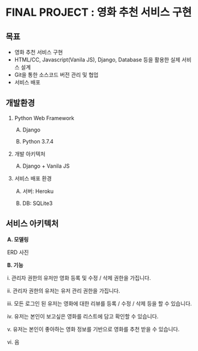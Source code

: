 # FINAL PROJECT :  영화 추천 서비스 구현



## 목표

- 영화 추천 서비스 구현
- HTML/CC, Javascript(Vanila JS), Django, Database 등을 활용한 실제 서비스 설계
- Git을 통한 소스코드 버전 관리 및 협업
- 서비스 배포



## 개발환경

1. Python Web Framework

   ​	A.	Django

   ​	B.	Python 3.7.4 

   

2. 개발 아키텍처

   ​	A.	Django + Vanila JS

   

3. 서비스 배포 환경

   ​	A.	서버:	Heroku

   ​	B.	DB:	SQLite3



## 서비스 아키텍처

​	**A.	모델링**

​		ERD 사진





​	**B.	기능**

​		i.	관리자 권한의 유저만 영화 등록 및 수정 / 삭제 권한을 가집니다.

​		ii.	관리자 권한의 유저는 유저 관리 권한을 가집니다.

​		iii.	모든 로그인 된 유저는 영화에 대한 리뷰를 등록 / 수정 / 삭제 등을 할 수 있습니다.

​		iv.	유저는 본인이 보고싶은 영화를 리스트에 담고 확인할 수 있습니다.

​		v.	유저는 본인이 좋아하는 영화 정보를 기반으로 영화를 추천 받을 수 있습니다.

​		vi.	음





